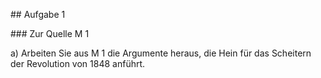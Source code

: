 \## Aufgabe 1



\### Zur Quelle M 1



a) Arbeiten Sie aus M 1 die Argumente heraus, die Hein für das Scheitern der Revolution von 1848 anführt.



